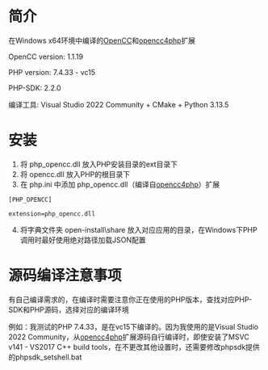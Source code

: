# 简介

在Windows x64环境中编译的[OpenCC](https://github.com/BYVoid/OpenCC)和[opencc4php](https://github.com/nauxliu/opencc4php)扩展

OpenCC version: 1.1.19

PHP version: 7.4.33 - vc15

PHP-SDK: 2.2.0

编译工具: Visual Studio 2022 Community + CMake + Python 3.13.5


# 安装

1. 将 php_opencc.dll 放入PHP安装目录的ext目录下
2. 将 opencc.dll 放入PHP的根目录下
3. 在 php.ini 中添加 php_opencc.dll（编译自[opencc4php](https://github.com/nauxliu/opencc4php)）扩展
```
[PHP_OPENCC]

extension=php_opencc.dll
```
4. 将字典文件夹 open-install\share 放入对应应用的目录，在Windows下PHP调用时最好使用绝对路径加载JSON配置


# 源码编译注意事项

有自己编译需求的，在编译时需要注意你正在使用的PHP版本，查找对应PHP-SDK和PHP源码，选择对应的编译环境

例如：我测试的PHP 7.4.33，是在vc15下编译的。因为我使用的是Visual Studio 2022 Community，从[opencc4php](https://github.com/nauxliu/opencc4php)扩展源码自行编译时，即使安装了MSVC v141 - VS2017 C++ build tools，在不更改其他设置时，还需要修改phpsdk提供的phpsdk_setshell.bat

